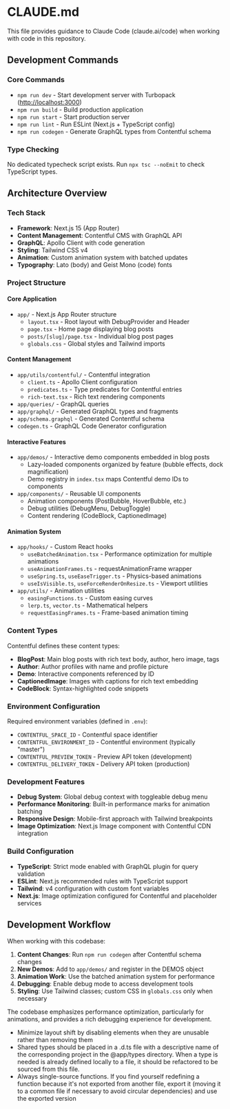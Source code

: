 # CLAUDE.md

This file provides guidance to Claude Code (claude.ai/code) when working with code in this repository.

## Development Commands

### Core Commands

- `npm run dev` - Start development server with Turbopack (<http://localhost:3000>)
- `npm run build` - Build production application
- `npm run start` - Start production server
- `npm run lint` - Run ESLint (Next.js + TypeScript config)
- `npm run codegen` - Generate GraphQL types from Contentful schema

### Type Checking

No dedicated typecheck script exists. Run `npx tsc --noEmit` to check TypeScript types.

## Architecture Overview

### Tech Stack

- **Framework**: Next.js 15 (App Router)
- **Content Management**: Contentful CMS with GraphQL API
- **GraphQL**: Apollo Client with code generation
- **Styling**: Tailwind CSS v4
- **Animation**: Custom animation system with batched updates
- **Typography**: Lato (body) and Geist Mono (code) fonts

### Project Structure

#### Core Application

- `app/` - Next.js App Router structure
  - `layout.tsx` - Root layout with DebugProvider and Header
  - `page.tsx` - Home page displaying blog posts
  - `posts/[slug]/page.tsx` - Individual blog post pages
  - `globals.css` - Global styles and Tailwind imports

#### Content Management

- `app/utils/contentful/` - Contentful integration
  - `client.ts` - Apollo Client configuration
  - `predicates.ts` - Type predicates for Contentful entries
  - `rich-text.tsx` - Rich text rendering components
- `app/queries/` - GraphQL queries
- `app/graphql/` - Generated GraphQL types and fragments
- `app/schema.graphql` - Generated Contentful schema
- `codegen.ts` - GraphQL Code Generator configuration

#### Interactive Features

- `app/demos/` - Interactive demo components embedded in blog posts
  - Lazy-loaded components organized by feature (bubble effects, dock magnification)
  - Demo registry in `index.tsx` maps Contentful demo IDs to components
- `app/components/` - Reusable UI components
  - Animation components (PostBubble, HoverBubble, etc.)
  - Debug utilities (DebugMenu, DebugToggle)
  - Content rendering (CodeBlock, CaptionedImage)

#### Animation System

- `app/hooks/` - Custom React hooks
  - `useBatchedAnimation.tsx` - Performance optimization for multiple animations
  - `useAnimationFrames.ts` - requestAnimationFrame wrapper
  - `useSpring.ts`, `useEaseTrigger.ts` - Physics-based animations
  - `useIsVisible.ts`, `useForceRenderOnResize.ts` - Viewport utilities
- `app/utils/` - Animation utilities
  - `easingFunctions.ts` - Custom easing curves
  - `lerp.ts`, `vector.ts` - Mathematical helpers
  - `requestEasingFrames.ts` - Frame-based animation timing

### Content Types

Contentful defines these content types:

- **BlogPost**: Main blog posts with rich text body, author, hero image, tags
- **Author**: Author profiles with name and profile picture
- **Demo**: Interactive components referenced by ID
- **CaptionedImage**: Images with captions for rich text embedding
- **CodeBlock**: Syntax-highlighted code snippets

### Environment Configuration

Required environment variables (defined in `.env`):

- `CONTENTFUL_SPACE_ID` - Contentful space identifier
- `CONTENTFUL_ENVIRONMENT_ID` - Contentful environment (typically "master")
- `CONTENTFUL_PREVIEW_TOKEN` - Preview API token (development)
- `CONTENTFUL_DELIVERY_TOKEN` - Delivery API token (production)

### Development Features

- **Debug System**: Global debug context with toggleable debug menu
- **Performance Monitoring**: Built-in performance marks for animation batching
- **Responsive Design**: Mobile-first approach with Tailwind breakpoints
- **Image Optimization**: Next.js Image component with Contentful CDN integration

### Build Configuration

- **TypeScript**: Strict mode enabled with GraphQL plugin for query validation
- **ESLint**: Next.js recommended rules with TypeScript support
- **Tailwind**: v4 configuration with custom font variables
- **Next.js**: Image optimization configured for Contentful and placeholder services

## Development Workflow

When working with this codebase:

1. **Content Changes**: Run `npm run codegen` after Contentful schema changes
2. **New Demos**: Add to `app/demos/` and register in the DEMOS object
3. **Animation Work**: Use the batched animation system for performance
4. **Debugging**: Enable debug mode to access development tools
5. **Styling**: Use Tailwind classes; custom CSS in `globals.css` only when necessary

The codebase emphasizes performance optimization, particularly for animations, and provides a rich debugging experience for development.

- Minimize layout shift by disabling elements when they are unusable rather than removing them
- Shared types should be placed in a .d.ts file with a descriptive name of the corresponding project in the @app/types directory. When a type is needed is already defined locally to a file, it should be refactored to be sourced from this file.
- Always single-source functions. If you find yourself redefining a function because it's not exported from another file, export it (moving it to a common file if necessary to avoid circular dependencies) and use the exported version

